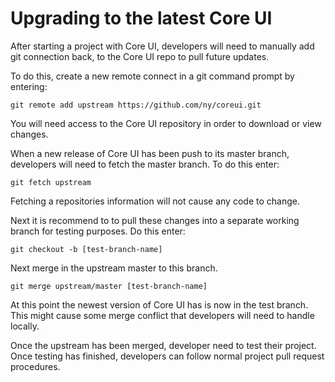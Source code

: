 # Upgrading to the latest Core UI

After starting a project with Core UI, developers will need to manually add git connection back, to the Core UI repo to pull future updates.

To do this, create a new remote connect in a git command prompt by entering:

```
git remote add upstream https://github.com/ny/coreui.git
```

You will need access to the Core UI repository in order to download or view changes.

When a new release of Core UI has been push to its master branch, developers will need to fetch the master branch. To do this enter:

```
git fetch upstream
```

Fetching a repositories information will not cause any code to change.

Next it is recommend to to pull these changes into a separate working branch for testing purposes. Do this enter:

```
git checkout -b [test-branch-name]
```

Next merge in the upstream master to this branch.

```
git merge upstream/master [test-branch-name]
```

At this point the newest version of Core UI has is now in the test branch. This might cause some merge conflict that developers will need to handle locally.

Once the upstream has been merged, developer need to test their project. Once testing has finished, developers can follow normal project pull request procedures.
